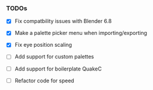 ### TODOs ###
- [x] Fix compatbility issues with Blender 6.8
- [x] Make a palette picker menu when importing/exporting
- [x] Fix eye position scaling
- [ ] Add support for custom palettes
- [ ] Add support for boilerplate QuakeC
- [ ] Refactor code for speed

